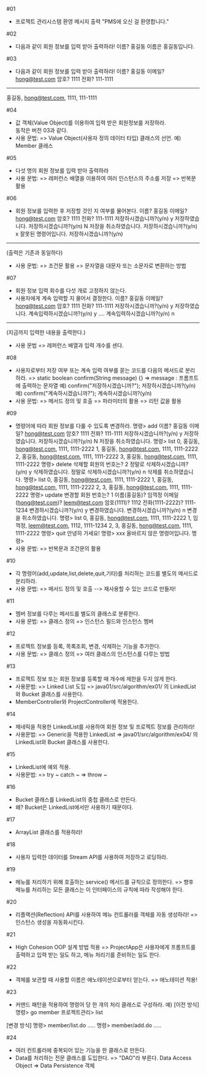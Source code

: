 #01
- 프로젝트 관리시스템 환영 메시지 출력
  "PMS에 오신 걸 환영합니다."

#02
- 다음과 같이 회원 정보를 입력 받아 출력하라!
이름? 홍길동
이름은 홍길동입니다.

#03
- 다음과 같이 회원 정보를 입력 받아 출력하라!
이름? 홍길동
이메일? hong@test.com
암호? 1111
전화? 111-1111
------------------------
홍길동, hong@test.com, 1111, 111-1111

#04
- 값 객체(Value Object)를 이용하여 입력 받은 회원정보를 저장하라.  
  동작은 버전 03과 같다.
- 사용 문법:
  => Value Object(사용자 정의 데이터 타입) 클래스의 선언.
     예) Member 클래스  

#05
- 다섯 명의 회원 정보를 입력 받아 출력하라
- 사용 문법:
  => 레퍼런스 배열을 이용하여 여러 인스턴스의 주소를 저장
  => 반복문 활용

#06
- 회원 정보를 입력한 후 저장할 것인 지 여부를 물어본다.
이름? 홍길동
이메일? hong@test.com
암호? 1111
전화? 111-1111
저장하시겠습니까?(y/n) y
저장하였습니다.
저장하시겠습니까?(y/n) N
저장을 취소하였습니다.
저장하시겠습니까?(y/n) x
잘못된 명령어입니다.
저장하시겠습니까?(y/n)
------------------------
(출력은 기존과 동일하다)
- 사용 문법:
  => 조건문 활용
  => 문자열을 대문자 또는 소문자로 변환하는 방법

#07
- 회원 정보 입력 회수를 다섯 개로 고정하지 않는다.
- 사용자에게 계속 입력할 지 물어서 결정한다.
이름? 홍길동
이메일? hong@test.com
암호? 1111
전화? 111-1111
저장하시겠습니까?(y/n) y
저장하였습니다.
계속입력하시겠습니까?(y/n) y
....
계속입력하시겠습니까?(y/n) n
------------------------------
(지금까지 입력한 내용을 출력한다.)
- 사용 문법
  => 레퍼런스 배열과 입력 개수를 센다.

#08
- 사용자로부터 저장 여부 또는 계속 입력 여부를 묻는 코드를
  다음의 메서드로 분리하라.
  => static boolean confirm(String message) {}
  => message : 프롬프트에 출력하는 문자열
  예) confirm("저장하시겠습니까?");
      저장하시겠습니까?(y/n)
  예) confirm("계속하시겠습니까?");
      계속하시겠습니까?(y/n)
- 사용 문법:
  => 메서드 정의 및 호출
  => 파라미터의 활용
  => 리턴 값을 활용

#09
- 명령어에 따라 회원 정보를 다룰 수 있도록 변경하라.
명령> add
이름? 홍길동
이메일? hong@test.com
암호? 1111
전화? 111-1111
저장하시겠습니까?(y/n) y
저장하였습니다.
저장하시겠습니까?(y/n) N
저장을 취소하였습니다.
명령> list
0, 홍길동, hong@test.com, 1111, 1111-2222
1, 홍길동, hong@test.com, 1111, 1111-2222
2, 홍길동, hong@test.com, 1111, 1111-2222
3, 홍길동, hong@test.com, 1111, 1111-2222
명령> delete
삭제할 회원의 번호는? 2
정말로 삭제하시겠습니까?(y/n) y
삭제하였습니다.
정말로 삭제하시겠습니까?(y/n) n
삭제를 취소하였습니다.
명령> list
0, 홍길동, hong@test.com, 1111, 1111-2222
1, 홍길동, hong@test.com, 1111, 1111-2222
2,
3, 홍길동, hong@test.com, 1111, 1111-2222
명령> update
변경할 회원 번호는? 1
이름(홍길동)? 임꺽정
이메일(hong@test.com)? leem@test.com
암호(1111)? 1112
전화(1111-2222)? 1111-1234
변경하시겠습니까?(y/n) y
변경하였습니다.
변경하시겠습니까?(y/n) n
변경을 취소하였습니다.
명령> list
0, 홍길동, hong@test.com, 1111, 1111-2222
1, 임꺽정, leem@test.com, 1112, 1111-1234
2,
3, 홍길동, hong@test.com, 1111, 1111-2222
명령> quit
안녕히 가세요!
명령> xxx
올바르지 않은 명령어입니다.
명령>
- 사용 문법:
  => 반복문과 조건문의 활용

#10
- 각 명령어(add,update,list,delete,quit,기타)를 처리하는 코드를
  별도의 메서드로 분리하라.
- 사용 문법:
  => 메서드 정의 및 호출 --> 재사용할 수 있는 코드로 만들자!

#11
- 멤버 정보를 다루는 메서드를 별도의 클래스로 분류한다.
- 사용 문법:
  => 클래스 정의
  => 인스턴스 필드와 인스턴스 멤버

#12
- 프로젝트 정보를 등록, 목록조회, 변경, 삭제하는 기능을 추가한다.
- 사용 문법:
  => 클래스 정의
  => 여러 클래스의 인스턴스를 다루는 방법

#13
- 프로젝트 정보 또는 회원 정보를 등록할 때 개수에 제한을 두지 않게 한다.
- 사용문법:
  => Linked List 도입
  => java01/src/algorithm/ex01/ 의 LinkedList와 Bucket 클래스를 사용한다.
- MemberController와 ProjectController에 적용한다.  

#14
- 제네릭을 적용한 LinkedList를 사용하여 회원 정보 및 프로젝트 정보를 관리하라!
- 사용문법:
  => Generic을 적용한 LinkedList
  => java01/src/algorithm/ex04/ 의 LinkedList와 Bucket 클래스를 사용한다.

#15
- LinkedList에 예외 적용.
- 사용문법:
  => try ~ catch ~
  => throw ~

#16
- Bucket 클래스를 LinkedList의 중첩 클래스로 만든다.
- 왜? Bucket은 LinkedList에서만 사용하기 때문이다.

#17
- ArrayList 클래스를 적용하라!

#18
- 사용자 입력한 데이터를 Stream API를 사용하여 저장하고 로딩하라.

#19
- 메뉴를 처리하기 위해 호출하는 service() 메서드를 규칙으로 정의한다.
  => 향후 메뉴를 처리하는 모든 클래스는 이 인터페이스의 규칙에 따라 작성해야 한다.

#20
- 리플랙션(Reflection) API를 사용하여 메뉴 컨트롤러를 객체를 자동 생성하라!
  => 인스턴스 생성을 자동화시킨다.

#21
- High Cohesion OOP 설계 방법 적용
  => ProjectApp은 사용자에게 프롬프트를 출력하고 입력 받는 일도 하고,
     메뉴 처리기를 준비하는 일도 한다. 

#22
- 객체를 보관할 때 사용할 이름은 애노테이션으로부터 얻는다.
  => 애노테이션 적용!

#23
- 커맨드 패턴을 적용하여 명령어 당 한 개의 처리 클래스로 구성하라. 
예)
[이전 방식]
명령> go member
프로젝트관리> list

[변경 방식]
명령> member/list.do
.....
명령> member/add.do
.....

#24
- 여러 컨트롤러에 중복되어 있는 기능을 한 클래스로 만든다.
- Data를 처리하는 전문 클래스를 도입한다. 
  => "DAO"라 부른다. Data Access Object
  => Data Persistence 객체 
  
















#
